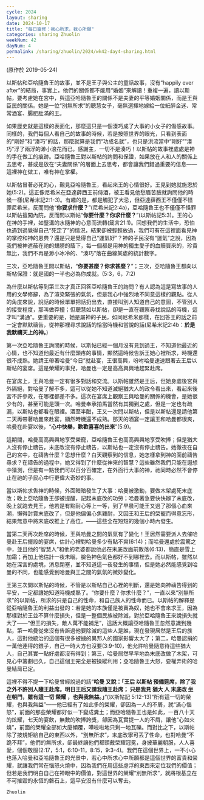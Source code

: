 ```yaml
---
cycle: 2024
layout: sharing
date: 2024-10-17
title: "每日靈修：我心所求，我心所願"
categories: sharing Zhuolin
weekNum: 42
dayNum: 4
permalink: /sharing/zhuolin/2024/wk42-day4-sharing.html
--- 
```

(原作於 2019-05-24)

以斯帖和亞哈隨魯王的故事，並不是王子與公主的童話故事，沒有“happily ever after”的結局，事實上，他們的關係都不能用“婚姻”來解讀！重複一遍，讀以斯帖，要考慮她在宮中，與這亞哈隨魯王的關係不是夫妻的平等婚姻關係，而是王與臣民的關係。她是一位“別無所求”的聰慧女子，毫無選擇地嫁給一位紙醉金迷、常常酒宴、腸肥肚滿的王。  

如果歷史就是這樣的表面化，那麼這只是一個湊巧成了大事的小女子的傷感故事。同樣的，我們每個人看自己的故事的時候，若是按照世界的眼光，只看到表面的“剛好”和“湊巧”的話，那麼就算是我們“功成名就”，也只是洪流當中“剛好”“湊巧”浮了兩浮的渺小浪花而已。感謝主，一切不是湊巧！以斯帖的故事裡處處是神的手在做工的痕跡。亞哈隨魯王對以斯帖的詢問和保證，如果放在人和人的關係上去思考，甚或是放在“夫妻關係”的層面上去思考，都會讓我們錯過重要的信息——這裡神在做工，唯有神在掌權。  

以斯帖冒著必死的心，覲見亞哈隨魯王，看起來王的心情很好。王見到她就施恩於她(5:2)。這正像尼希米在亞達薛西王前侍酒，被王看見他愁眉苦臉就詢問他的時候一樣(尼希米記2:1-3)。有趣的是，都是觸犯了大忌，但亞達薛西王不僅僅不怪罪尼希米，反而問他“**你要求什麼？**”(尼希米記2:4a)，亞哈隨魯王也不僅僅不怪罪以斯帖擅闖內院，反而問以斯帖“**你要什麼？你求什麼？**”(以斯帖記5:3)。王的心在神的手裡，如壟溝的水隨神的心意而流轉(箴言21:1)。回想我們的生活中，恐怕也遇到過覺得自己“死定了”的情況，結果卻被輕輕放過，我們可有在這裡面看見神的掌控和神的恩典？還是只是覺得自己“運氣好”？神的子民沒有“運氣”之說，因為我們被神遮蔽在祂的翅膀的蔭下，每一個都是用神的獨生愛子的血贖買來的，珍貴無比，我們不再是渺小冰冷的、“湊巧”落在曲線某處的統計數字。  

三次，亞哈隨魯王問以斯帖，“**你要甚麼？你求甚麼？**”；三次，亞哈隨魯王都向以斯帖保證：就是國的一半也必為你成就。(5:3，6，7:2)  

為什麼以斯帖等到第三次才真正回答亞哈隨魯王的詢問？有人認為這是寫故事的人用的文學修辭，為了渲染緊張的氣氛，但是我心中強烈地不同意這樣的觀點。從人的角度來說，說話的時候單單把話扔出去，直接叫別人知道自己的意圖，不管別人的接受程度，那叫做莽撞；但聰慧如以斯帖，卻是一直在觀察尋找說話的時機，這才叫“溝通”。更重要的是，她是屬神的子民，如同尼希米那樣，在回答王的話之前一定會默默禱告，從神那裡尋求說話的恰當時機和當說的話(尼希米記2:4b：**於是我默禱天上的神。**)  

第一次亞哈隨魯王詢問的時候，以斯帖已經一個月沒有見到過王，不知道他最近的心情，也不知道他最近有什麼頭疼的事情，顯然這時候告訴王她心裡所求，時機還很不成熟。她請王帶著哈曼“今日”就赴宴，王很高興，吩咐哈曼速速跟著去王后以斯帖的宴席。這是榮耀的事兒，哈曼也一定是高高興興地趕緊赴席。  

在宴席上，王與哈曼一定有很多對話和交流。以斯帖雖然是王后，但她身處後宮與外隔絕，對哈曼了解不多，這可以從她不知道滅絕猶大人的政令看出來，看起來後宮不許參政，在哪裡都差不多。這次在宴席上觀察王與哈曼的關係的機會，是她很少有的，甚至可能是頭一次。哈曼奉承拍馬當然有其獨到之處，但是一定也有疏漏，以斯帖也都看在眼裡。酒至半酣，王又一次問以斯帖，但是以斯帖還是請他第二天再帶著哈曼來赴宴，顯然時機還不成熟。那天的酒宴一定讓王和哈曼都很爽，哈曼在赴宴以後，“**心中快樂，歡歡喜喜的出來**”(5:9)。  

這期間，哈曼高高興興地享受榮寵，亞哈隨魯王也高高興興地享受吹捧；但是猶大人沒有停止禱告，末底改沒有停止禱告，以斯帖也一定沒有停止禱告。她徹夜在自己的宮中，在禱告什麼？思想什麼？白天觀察到的信息，她怎樣拿到神的面前禱告尋求？在禱告的過程中，她又得到了什麼從神來的智慧？這些雖然我們只能在遐想中猜測，但是有一點我們可以百分百確定，在外面行大事的神，祂同時必然不會停止在祂的子民心中行更偉大奇妙的事。  

當以斯帖求吿神的時候，外面暗暗發生了大事：哈曼被激動，要做木架處死末底改；晚上亞哈隨魯王卻被提醒，記起末底改的功勞；哈曼著急要快快辦了末底改，晚上就跑去見王，他若是有點耐心等上一等，到了早晨可能王又過了那個心血來潮，懶得封賞末底改了，但是他偏偏心焦難耐，又因王和王后的榮寵而得意忘形，結果無意中將末底改推上了高位。——這些全在短短的幾個小時內發生。  

當第二天再次赴席的時候，王與哈曼之間的氣氛有了變化！王居然需要派人去催哈曼赴王后擺設的宴席，估計心裡對哈曼多少有點不爽(6:14)；而哈曼還處於震驚之中，並且他的“智慧人”和他的老婆都說他必在末底改面前敗落(6:13)，簡直是雪上加霜；再加上他估計一夜未眠，臉色神色氣色都好不到哪裡去。而以斯帖，雖然以她在深宮的處境，消息閉塞，並不知道這一夜發生的事情，但是她必然能感覺到哈曼的不同，也能感覺到哈曼與王之間的氣氛的微妙變化。  

王第三次問以斯帖的時候，不管是以斯帖自己心裡的判斷，還是她向神禱告得到的平安，一定都讓她知道時機成熟了。“你要什麼？你求什麼？”，一直以來“別無所求”的以斯帖，所求的只是自己的性命，和自己族人的性命而已。以斯帖的解釋是從亞哈隨魯王的利益出發的：若是她的本族僅是被賣為奴，她也不會來求王，因為那樣對於王並不算什麼損失，但是一整個民族被除滅，對於亞哈隨魯王來說損失就大了——“但王的損失，敵人萬不能補足”，這話大概讓亞哈隨魯王忽然意識到幾點，第一哈曼從來沒有告訴過他要除滅的這些人是誰，現在發現居然是王后的族人，這對他統治的這個有很多被擄的異邦人的國家影響太大了；第二，哈曼認捐的一萬他連得的銀子，自己一時大方也沒要(3:9-10)，他允許哈曼隨意待這些猶大人，自己其實一點好處都沒有得到；第三，哈曼居然早早地為末底改做了木架，可見心中籌劃已久，自己這個王完全是被操縱利用；亞哈隨魯王大怒，耍權弄術的哈曼結局已定。  

這裡不得不提一下哈曼曾經說過的話“**哈曼 又說：「王后 以斯帖 預備筵席，除了我之外不許別人隨王赴席。明日王后又請我隨王赴席； 只是我見 猶大 人 末底改 坐在朝門，雖有這一切 榮耀 ，也與我無益。」**”(以斯帖記 5:12-13)“所有這一切的榮耀，也與我無益”——他已經有了如此多的榮耀，卻因為一人的不屑，就“滿心惱怒”，前面的那些榮耀都好似一下變成糞土；而亞哈隨魯王也是如此，一百八十天的炫耀，七天的宴飲，無數的吹捧誇獎，卻因為瓦實提一人的不屑，讓他“心如火燒”，前面的榮耀全部如大廈傾覆，嘩啦啦地只剩一地瓦礫。而對比之下，以斯帖除了按規矩給自己的東西以外，“別無所求”，末底改寧可丟了性命，也對哈曼“不跪不拜”，他們的無所求，卻最終讓他們都頭戴榮耀冠冕，身披華麗朝服，人人喜愛，個個敬服(2:17，5:1，6:10-11，8:15，9:3-4)。我們在這個世界上，一不小心也落入哈曼和亞哈隨魯王的光景中，若心中所求心中所願都是這個世界的富貴和榮耀，就讓我們常在惱怒火燒中，因為我們在用這些虛浮的東西來定位我們的價值；但若是我們明白自己在神眼中的價值，對這世界的榮耀“別無所求”，就將根基立在不可摧毀的永恆的磐石上，這平安沒有什麼可以奪去。  

`Zhuolin`  
